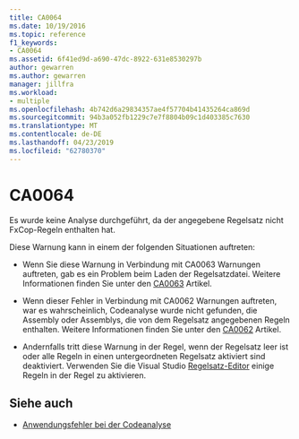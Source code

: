 ```yaml
---
title: CA0064
ms.date: 10/19/2016
ms.topic: reference
f1_keywords:
- CA0064
ms.assetid: 6f41ed9d-a690-47dc-8922-631e8530297b
author: gewarren
ms.author: gewarren
manager: jillfra
ms.workload:
- multiple
ms.openlocfilehash: 4b742d6a29834357ae4f57704b41435264ca869d
ms.sourcegitcommit: 94b3a052fb1229c7e7f8804b09c1d403385c7630
ms.translationtype: MT
ms.contentlocale: de-DE
ms.lasthandoff: 04/23/2019
ms.locfileid: "62780370"
---
```

# <a name="ca0064"></a>CA0064

Es wurde keine Analyse durchgeführt, da der angegebene Regelsatz nicht FxCop-Regeln enthalten hat.

Diese Warnung kann in einem der folgenden Situationen auftreten:

- Wenn Sie diese Warnung in Verbindung mit CA0063 Warnungen auftreten, gab es ein Problem beim Laden der Regelsatzdatei. Weitere Informationen finden Sie unter den [CA0063](ca0063.md) Artikel.

- Wenn dieser Fehler in Verbindung mit CA0062 Warnungen auftreten, war es wahrscheinlich, Codeanalyse wurde nicht gefunden, die Assembly oder Assemblys, die von dem Regelsatz angegebenen Regeln enthalten. Weitere Informationen finden Sie unter den [CA0062](ca0062.md) Artikel.

- Andernfalls tritt diese Warnung in der Regel, wenn der Regelsatz leer ist oder alle Regeln in einen untergeordneten Regelsatz aktiviert sind deaktiviert. Verwenden Sie die Visual Studio [Regelsatz-Editor](../code-quality/working-in-the-code-analysis-rule-set-editor.md) einige Regeln in der Regel zu aktivieren.

## <a name="see-also"></a>Siehe auch

- [Anwendungsfehler bei der Codeanalyse](../code-quality/code-analysis-application-errors.md)
